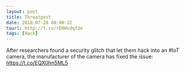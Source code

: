 ```yaml
---
layout: post
title: Threatpost
date: 2018-07-28 00:00:22
tourl: http://t.co/rD9Wvdqf3e
tags: [Hack]
---
```

After researchers found a security glitch that let them hack into an #IoT camera, the manufacturer of the camera has fixed the issue: https://t.co/EQX0hn5ML5